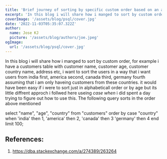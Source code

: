 ```yaml
---
title: 'Brief journey of sorting by specific custom order based on an association table values in PSQL'
excerpt: 'In this blog i will share how i manged to sort by custom order, for example i have a customers table with customer name, customer age, customer country name, address etc, i want to sort the users in a way that i want users from india first, america second, canada third, germany fourth assuming that i am only haveing customers from these countries. it would have been easy if i were to sort just in alphabeticall order or by age but its little diffrent approch i follwed here useing *case when* i did spent a day trying to figure out how to use this. The following query sorts in the order above mentioned'
coverImage: '/assets/blog/psql/cover.jpg'
date: '2022-11-03T05:35:07.322Z'
author:
  name: Jose KJ
  picture: '/assets/blog/authors/joe.jpeg'
ogImage:
  url: '/assets/blog/psql/cover.jpg'
---
```

In this blog i will share how i manged to sort by custom order, for example i have a customers table with customer name, customer age, customer country name, address etc, i want to sort the users in a way that i want users from india first, america second, canada third, germany fourth assuming that i am only haveing customers from these countries. it would have been easy if i were to sort just in alphabeticall order or by age but its little diffrent approch i follwed here useing *case when* i did spent a day trying to figure out how to use this. The following query sorts in the order above mentioned

select "name", "age", "country" from "customers"
order by
case "country" when
    'india' then 1,
    'america' then 2,
    'canada' then 3
    'germany' then 4
end limit 100;

## References:

1. https://dba.stackexchange.com/a/274389/263264


